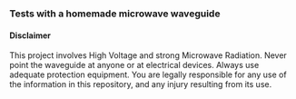 ### Tests with a homemade microwave waveguide

#### Disclaimer
This project involves High Voltage and strong Microwave Radiation. Never point the waveguide at anyone or at electrical devices. Always use adequate protection equipment. You are legally responsible for any use of the information in this repository, and any injury resulting from its use.


